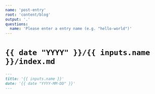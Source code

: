 ```yaml
---
name: 'post-entry'
root: 'content/blog'
output: '.'
questions:
  name: 'Please enter a entry name (e.g. "hello-world")'
---
```


# `{{ date "YYYY" }}/{{ inputs.name }}/index.md`

```markdown
---
title: '{{ inputs.name }}'
date: '{{ date "YYYY-MM-DD" }}'
---
```
